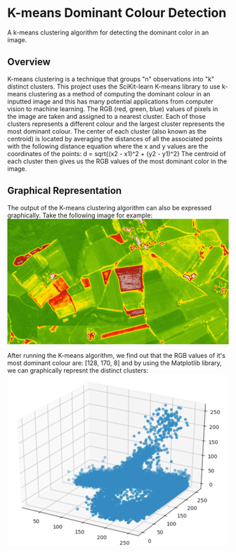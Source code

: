 # K-means Dominant Colour Detection
A k-means clustering algorithm for detecting the dominant color in an image.


## Overview
K-means clustering is a technique that groups "n" observations into "k" distinct clusters. This project uses the SciKit-learn K-means library to use k-means clustering as a method of computing the dominant colour in an inputted image and this has many potential applications from computer vision to machine learning. The RGB (red, green, blue) values of pixels in the image are taken and assigned to a nearest cluster. Each of those clusters represents a different colour and the largest cluster represents the most dominant colour. The center of each cluster (also known as the centroid) is located by averaging the distances of all the associated points with the following distance equation where the x and y  values are the coordinates of the points: d = sqrt{(x2 - x1)^2 + (y2 - y1)^2}
The centroid of each cluster then gives us the RGB values of the most dominant color in the image. 
 
 ## Graphical Representation
 The output of the K-means clustering algorithm can also be expressed graphically. Take the following image for example:
 ![Example Kmeans Image](https://github.com/Gurik-M/Kmeans-Dominant-Colour-Detection/blob/master/Images/example_kmeans_image.png)

After running the K-means algorithm, we find out that the RGB values of it's most dominant colour are: [128, 170, 8] and by using the Matplotlib library, we can graphically represnt the distinct clusters:
![Example Kmeans Image](https://github.com/Gurik-M/Kmeans-Dominant-Colour-Detection/blob/master/Images/example_kmeans_graph.png)

